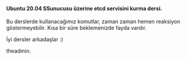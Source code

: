 
#### Ubuntu 20.04 SSunucusu üzerine etcd servisini kurma dersi.

Bu derslerde kullanacağımız komutlar, zaman zaman hemen reaksiyon göstermeyebilir.
Kısa bir süre beklemenizde fayda vardır. 

İyi dersler arkadaşlar :)

theadmin.